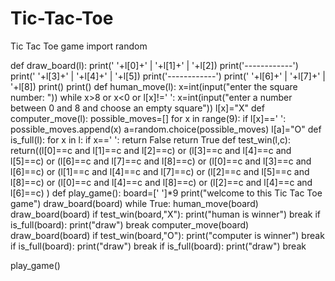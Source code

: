 # Tic-Tac-Toe
Tic Tac Toe game
import random



def draw_board(l):
    print(' '+l[0]+' | '+l[1]+' | '+l[2])
    print('------------')
    print(' '+l[3]+' | '+l[4]+' | '+l[5])
    print('------------')
    print(' '+l[6]+' | '+l[7]+' | '+l[8])
    print()
    print()
def human_move(l):
    x=int(input("enter the square number: "))
    while x>8 or x<0 or l[x]!=' ':
        x=int(input("enter a number between 0 and 8 and choose an empty square"))
    l[x]="X"
def computer_move(l):
    possible_moves=[]
    for x in range(9):
        if l[x]==' ':
            possible_moves.append(x)
    a=random.choice(possible_moves)
    l[a]="O"
def is_full(l):
    for x in l:
        if x==' ':
            return False
    return True
def test_win(l,c):
    return((l[0]==c and l[1]==c and l[2]==c) or
           (l[3]==c and l[4]==c and l[5]==c) or
           (l[6]==c and l[7]==c and l[8]==c) or
           (l[0]==c and l[3]==c and l[6]==c) or
           (l[1]==c and l[4]==c and l[7]==c) or
           (l[2]==c and l[5]==c and l[8]==c) or
           (l[0]==c and l[4]==c and l[8]==c) or
           (l[2]==c and l[4]==c and l[6]==c)
        )
def play_game():
    board=[' ']*9
    print("welcome to this Tic Tac Toe game")
    draw_board(board)
    while True:
        human_move(board)
        draw_board(board)
        if test_win(board,"X"):
            print("human is winner")
            break
        if is_full(board):
            print("draw")
            break
        computer_move(board)
        draw_board(board)
        if test_win(board,"O"):
            print("computer is winner")
            break
        if is_full(board):
            print("draw")
            break
        if is_full(board):
            print("draw")
            break
    
play_game()

